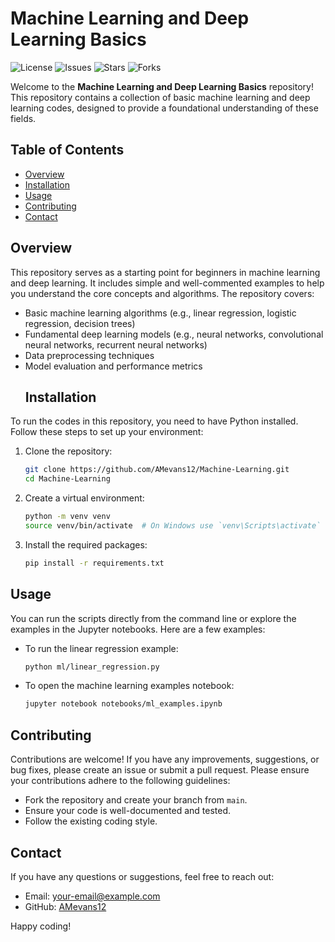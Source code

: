 # Machine Learning and Deep Learning Basics

![License](https://img.shields.io/github/license/AMevans12/Machine-Learning.svg)
![Issues](https://img.shields.io/github/issues/AMevans12/Machine-Learning.svg)
![Stars](https://img.shields.io/github/stars/AMevans12/Machine-Learning.svg)
![Forks](https://img.shields.io/github/forks/AMevans12/Machine-Learning.svg)

Welcome to the **Machine Learning and Deep Learning Basics** repository! This repository contains a collection of basic machine learning and deep learning codes, designed to provide a foundational understanding of these fields.

## Table of Contents
- [Overview](#overview)
- [Installation](#installation)
- [Usage](#usage)
- [Contributing](#contributing)
- [Contact](#contact)

## Overview
This repository serves as a starting point for beginners in machine learning and deep learning. It includes simple and well-commented examples to help you understand the core concepts and algorithms. The repository covers:

- Basic machine learning algorithms (e.g., linear regression, logistic regression, decision trees)
- Fundamental deep learning models (e.g., neural networks, convolutional neural networks, recurrent neural networks)
- Data preprocessing techniques
- Model evaluation and performance metrics
  ## Installation
To run the codes in this repository, you need to have Python installed. Follow these steps to set up your environment:

1. Clone the repository:
    ```sh
    git clone https://github.com/AMevans12/Machine-Learning.git
    cd Machine-Learning
    ```

2. Create a virtual environment:
    ```sh
    python -m venv venv
    source venv/bin/activate  # On Windows use `venv\Scripts\activate`
    ```

3. Install the required packages:
    ```sh
    pip install -r requirements.txt
    ```

## Usage
You can run the scripts directly from the command line or explore the examples in the Jupyter notebooks. Here are a few examples:

- To run the linear regression example:
    ```sh
    python ml/linear_regression.py
    ```

- To open the machine learning examples notebook:
    ```sh
    jupyter notebook notebooks/ml_examples.ipynb
    ```

## Contributing
Contributions are welcome! If you have any improvements, suggestions, or bug fixes, please create an issue or submit a pull request. Please ensure your contributions adhere to the following guidelines:

- Fork the repository and create your branch from `main`.
- Ensure your code is well-documented and tested.
- Follow the existing coding style.

## Contact
If you have any questions or suggestions, feel free to reach out:

- Email: [your-email@example.com](mailto:your-email@example.com)
- GitHub: [AMevans12](https://github.com/AMevans12)

Happy coding!
